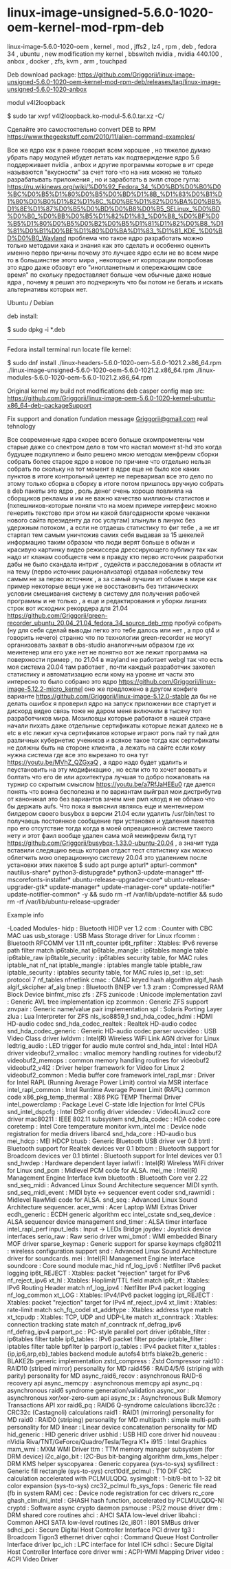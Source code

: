 # linux-image-unsigned-5.6.0-1020-oem-kernel-mod-rpm-deb
linux-image-5.6.0-1020-oem , kernel , mod ,  jffs2 , lz4 , rpm , deb , fedora 34 , ubuntu , new modification my kernel , bbswitch nvidia , nvidia 440.100 , anbox , docker , zfs, kvm , arm , touchpad

Deb download package: https://github.com/Griggorii/linux-image-unsigned-5.6.0-1020-oem-kernel-mod-rpm-deb/releases/tag/linux-image-unsigned-5.6.0-1020-anbox

modul v4l2loopback

$ sudo tar xvpf v4l2loopback.ko-modul-5.6.0.tar.xz -C/

Сделайте это самостоятельно convert DEB to RPM https://www.thegeekstuff.com/2010/11/alien-command-examples/

Все же ядро как я ранее говорил всем хорошее , но тяжелое думаю убрать пару модулей ибудет летать как подтверждение ядро 5.6 поддерживает nvidia , anbox и другие программы которые в ит среде называются "вкусности" за счет того что на них можно не только разрабатывать приложения , но и заработать в эипл сторе гугла: https://ru.wikinews.org/wiki/%D0%92_Fedora_34_%D0%BD%D0%B0%D0%BC%D0%B5%D1%80%D0%B5%D0%BD%D1%8B_%D1%83%D0%B1%D1%80%D0%B0%D1%82%D1%8C_%D0%BE%D1%82%D0%BA%D0%BB%D1%8E%D1%87%D0%B5%D0%BD%D0%B8%D0%B5_SELinux_%D0%BD%D0%B0_%D0%BB%D0%B5%D1%82%D1%83_%D0%B8_%D0%BF%D0%B5%D1%80%D0%B5%D0%B2%D0%B5%D1%81%D1%82%D0%B8_%D1%81%D0%B1%D0%BE%D1%80%D0%BA%D1%83_%D1%81_KDE_%D0%BD%D0%B0_Wayland проблема что такое ядро разработать можно только методами хака и знания как это сделать и особенно оценить именно перво причины почему это лучшее ядро если не во всем мире то в большинстве этого мира , некоторые ит корпорации попробовав это ядро даже обзовут его "инопланетным и опережающим свое время" по скольку предоставляет больше чем обычные даже новые ядра , почему я решил это подчеркнуть что бы потом не бегать и искать альтернативы которых нет.

Ubuntu / Debian

deb install:

$ sudo dpkg -i *.deb

_______________________________________

Fedora install terminal run locate file kernel:

$ sudo dnf install ./linux-headers-5.6.0-1020-oem-5.6.0-1021.2.x86_64.rpm ./linux-image-unsigned-5.6.0-1020-oem-5.6.0-1021.2.x86_64.rpm ./linux-modules-5.6.0-1020-oem-5.6.0-1021.2.x86_64.rpm

Original kernel my build not modifications deb casper config map src: https://github.com/Griggorii/linux-image-oem-5.6.0-1020-kernel-ubuntu-x86_64-deb-packageSupport 

Fix support and donation fundation message Griggorii@gmail.com real tehnology

Все современные ядра скорее всего больше скомпрометены чем старые даже со спектром дело в том что настал момент st-hd это когда будущее подкуплено и было решено мною методом менфреим сборки собрать более старое ядро в новое по причине что отдельно нельзя собрать по скольку на тот момент в ядре еще не было кое каких пунктов в итоге контрольный центер не переваривал все это дело по этому только сборка в сборку в итоге потом пришлось вручную собрать в deb пакеты это ядро , роль денег очень хорошо повлияла на сборщиков рекламы и им не важно качество миллионы статистов и (пхпешников-которые поняли что на моем примере интерфеис можно генерить текстово при этом ни какой благодарности кроме чеканки нового сайта президенту да гос услугам) хлынули в линукс без удержным потоком , а если не отдаешь статистику то фиг тебе , а не ит стартап тем самым уничтожив самих себя выдавая за 15 шекелей информацию таким образом что люди верят больше в обман и красивую картинку видео режиссера дрессирующего публику так как надо ит кланам сообществ чем в правду кто перво источник разработки дабы не было скандала интриг , судейств и расследовании в области ит на тему (перво источник рационализатор) отдавая нобелевку тем самым не за перво источник , а за самый лучшии ит обман в мире как пример некоторые вещи уже не восстановить без титанических условии смешивания систему в систему для получения рабочей программы и не только , а еще и редактирования и уборки лишних строк вот исходник рекордера для 21.04 https://github.com/Griggorii/green-recorder_ubuntu_20.04_21.04_fedora_34_source_deb_rmp пробуй собрать (ну для себя сделай выводы легко это тебе далось или нет , а про qt4 и говорить нечего) странно что по технологии green-recorder не могут организовать захват в obs-studio аналогичным образом где их меинтенер или его уже нет не понятно вот же лежит программа на поверхности пример , по 21.04 в wayland не работает webgl так что есть моя система 20.04 там работает , почти каждый разработчик захотел статистику и автоматизацию если кому на уровне ит части это интересно то было собрано это ядро https://github.com/Griggorii/linux-image-5.12.2-micro_kernel оно же предложено в другом конфиге варианте https://github.com/Griggorii/linux-image-5.12.0-stable да бы не делать ошибок я проверил ядро на запуск приложении все стартует и дискорд видео связь тоже не даром меня включили в тысячу топ разработчиков мира. Мозиловцы которые работают в нашей стране начали пихать даже отдельные сертификаты которые лежат далеко не в etc в etc лежит куча сертификатов которые играют роль пай ту пай для различных кубернетис учеников и всякое такое тогда как сертификаты не должны быть на стороне клиента , а лежать на сайте если кому нужна система где все это вырезано то она тут https://youtu.be/MVhZ_QZGxaQ , а ядро надо будет удалить и пеустановить на эту модификацию , но если кто то хочет воевать и болтать что его de или архитектура лучшая то добро пожаловать на турнир со скрытым смыслом https://youtu.be/a7RfJaHEEu0 где дается понять что воина бесполезна и по вариантам выйграл мои дистрибутив от каноникал это без вариантов зачем мне рмп клоуд я не облако что бы держать aufs. Что пока я выяснил являясь еще и ментеинером билдером своего busybox в версии 21.04 если удалить /usr/bin/test то получаешь постоянное сообщение при установке и удаления пакетов про его отсутствие тогда когда в моей опреационной системе такого нету и этот фаил вообще удален сама мой меинфреим билд тут https://github.com/Griggorii/busybox-1.33.0-ubuntu-20.04 , а значит туда вставили следящию вещь которая отдаст тест статистику как можно облегчить мою операционную систему 20.04 это удалением после установки этих пакетов $ sudo apt purge apturl* apturl-common* nautilus-share* python3-distupgrade* python3-update-manager* ttf-mscorefonts-installer* ubuntu-release-upgrader-core* ubuntu-release-upgrader-gtk* update-manager* update-manager-core* update-notifier* update-notifier-common* -y && sudo rm -rf /var/lib/update-notifier && sudo rm -rf /var/lib/ubuntu-release-upgrader



Example info

-Loaded Modules-
hidp		: Bluetooth HIDP ver 1.2
ccm		: Counter with CBC MAC
uas
usb_storage		: USB Mass Storage driver for Linux
rfcomm		: Bluetooth RFCOMM ver 1.11
nft_counter
ip6t_rpfilter		: Xtables: IPv6 reverse path filter match
ip6table_nat
ip6table_mangle		: ip6tables mangle table
ip6table_raw
ip6table_security		: ip6tables security table, for MAC rules
iptable_nat
nf_nat
iptable_mangle		: iptables mangle table
iptable_raw
iptable_security		: iptables security table, for MAC rules
ip_set		: ip_set: protocol 7
nf_tables
nfnetlink
cmac		: CMAC keyed hash algorithm
algif_hash
algif_skcipher
af_alg
bnep		: Bluetooth BNEP ver 1.3
zram		: Compressed RAM Block Device
binfmt_misc
zfs		: ZFS
zunicode		: Unicode implementation
zavl		: Generic AVL tree implementation
icp
zcommon		: Generic ZFS support
znvpair		: Generic name/value pair implementation
spl		: Solaris Porting Layer
zlua		: Lua Interpreter for ZFS
nls_iso8859_1
snd_hda_codec_hdmi		: HDMI HD-audio codec
snd_hda_codec_realtek		: Realtek HD-audio codec
snd_hda_codec_generic		: Generic HD-audio codec parser
uvcvideo		: USB Video Class driver
iwldvm		: Intel(R) Wireless WiFi Link AGN driver for Linux
ledtrig_audio		: LED trigger for audio mute control
snd_hda_intel		: Intel HDA driver
videobuf2_vmalloc		: vmalloc memory handling routines for videobuf2
videobuf2_memops		: common memory handling routines for videobuf2
videobuf2_v4l2		: Driver helper framework for Video for Linux 2
videobuf2_common		: Media buffer core framework
intel_rapl_msr		: Driver for Intel RAPL (Running Average Power Limit) control via MSR interface
intel_rapl_common		: Intel Runtime Average Power Limit (RAPL) common code
x86_pkg_temp_thermal		: X86 PKG TEMP Thermal Driver
intel_powerclamp		: Package Level C-state Idle Injection for Intel CPUs
snd_intel_dspcfg		: Intel DSP config driver
videodev		: Video4Linux2 core driver
mac80211		: IEEE 802.11 subsystem
snd_hda_codec		: HDA codec core
coretemp		: Intel Core temperature monitor
kvm_intel
mc		: Device node registration for media drivers
libarc4
snd_hda_core		: HD-audio bus
mei_hdcp		: MEI HDCP
btusb		: Generic Bluetooth USB driver ver 0.8
btrtl		: Bluetooth support for Realtek devices ver 0.1
btbcm		: Bluetooth support for Broadcom devices ver 0.1
btintel		: Bluetooth support for Intel devices ver 0.1
snd_hwdep		: Hardware dependent layer
iwlwifi		: Intel(R) Wireless WiFi driver for Linux
snd_pcm		: Midlevel PCM code for ALSA.
mei_me		: Intel(R) Management Engine Interface
kvm
bluetooth		: Bluetooth Core ver 2.22
snd_seq_midi		: Advanced Linux Sound Architecture sequencer MIDI synth.
snd_seq_midi_event		: MIDI byte &lt;-&gt; sequencer event coder
snd_rawmidi		: Midlevel RawMidi code for ALSA.
snd_seq		: Advanced Linux Sound Architecture sequencer.
acer_wmi		: Acer Laptop WMI Extras Driver
ecdh_generic		: ECDH generic algorithm
ecc
intel_cstate
snd_seq_device		: ALSA sequencer device management
snd_timer		: ALSA timer interface
intel_rapl_perf
input_leds		: Input -&gt; LEDs Bridge
joydev		: Joystick device interfaces
serio_raw		: Raw serio driver
wmi_bmof		: WMI embedded Binary MOF driver
sparse_keymap		: Generic support for sparse keymaps
cfg80211		: wireless configuration support
snd		: Advanced Linux Sound Architecture driver for soundcards.
mei		: Intel(R) Management Engine Interface
soundcore		: Core sound module
mac_hid
nf_log_ipv6		: Netfilter IPv6 packet logging
ip6t_REJECT		: Xtables: packet &quot;rejection&quot; target for IPv6
nf_reject_ipv6
xt_hl		: Xtables: Hoplimit/TTL field match
ip6t_rt		: Xtables: IPv6 Routing Header match
nf_log_ipv4		: Netfilter IPv4 packet logging
nf_log_common
xt_LOG		: Xtables: IPv4/IPv6 packet logging
ipt_REJECT		: Xtables: packet &quot;rejection&quot; target for IPv4
nf_reject_ipv4
xt_limit		: Xtables: rate-limit match
sch_fq_codel
xt_addrtype		: Xtables: address type match
xt_tcpudp		: Xtables: TCP, UDP and UDP-Lite match
xt_conntrack		: Xtables: connection tracking state match
nf_conntrack
nf_defrag_ipv6
nf_defrag_ipv4
parport_pc		: PC-style parallel port driver
ip6table_filter		: ip6tables filter table
ip6_tables		: IPv6 packet filter
ppdev
iptable_filter		: iptables filter table
bpfilter
lp
parport
ip_tables		: IPv4 packet filter
x_tables		: {ip,ip6,arp,eb}_tables backend module
autofs4
btrfs
blake2b_generic		: BLAKE2b generic implementation
zstd_compress		: Zstd Compressor
raid10		: RAID10 (striped mirror) personality for MD
raid456		: RAID4/5/6 (striping with parity) personality for MD
async_raid6_recov		: asynchronous RAID-6 recovery api
async_memcpy		: asynchronous memcpy api
async_pq		: asynchronous raid6 syndrome generation/validation
async_xor		: asynchronous xor/xor-zero-sum api
async_tx		: Asynchronous Bulk Memory Transactions API
xor
raid6_pq		: RAID6 Q-syndrome calculations
libcrc32c		: CRC32c (Castagnoli) calculations
raid1		: RAID1 (mirroring) personality for MD
raid0		: RAID0 (striping) personality for MD
multipath		: simple multi-path personality for MD
linear		: Linear device concatenation personality for MD
hid_generic		: HID generic driver
usbhid		: USB HID core driver
hid
nouveau		: nVidia Riva/TNT/GeForce/Quadro/Tesla/Tegra K1+
i915		: Intel Graphics
mxm_wmi		: MXM WMI Driver
ttm		: TTM memory manager subsystem (for DRM device)
i2c_algo_bit		: I2C-Bus bit-banging algorithm
drm_kms_helper		: DRM KMS helper
syscopyarea		: Generic copyarea (sys-to-sys)
sysfillrect		: Generic fill rectangle (sys-to-sys)
crct10dif_pclmul		: T10 DIF CRC calculation accelerated with PCLMULQDQ.
sysimgblt		: 1-bit/8-bit to 1-32 bit color expansion (sys-to-sys)
crc32_pclmul
fb_sys_fops		: Generic file read (fb in system RAM)
cec		: Device node registration for cec drivers
rc_core
ghash_clmulni_intel		: GHASH hash function, accelerated by PCLMULQDQ-NI
cryptd		: Software async crypto daemon
psmouse		: PS/2 mouse driver
drm		: DRM shared core routines
ahci		: AHCI SATA low-level driver
libahci		: Common AHCI SATA low-level routines
i2c_i801		: I801 SMBus driver
sdhci_pci		: Secure Digital Host Controller Interface PCI driver
tg3		: Broadcom Tigon3 ethernet driver
cqhci		: Command Queue Host Controller Interface driver
lpc_ich		: LPC interface for Intel ICH
sdhci		: Secure Digital Host Controller Interface core driver
wmi		: ACPI-WMI Mapping Driver
video		: ACPI Video Driver





